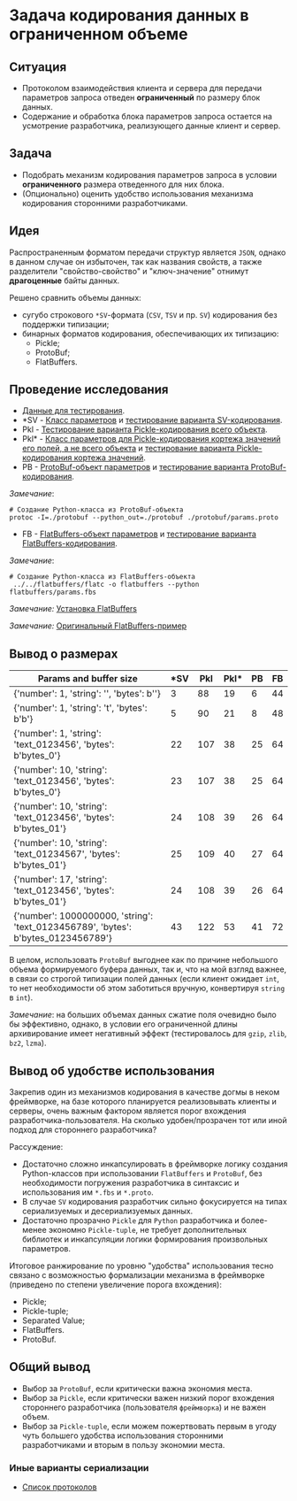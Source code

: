# Задача кодирования данных в ограниченном объеме

## Ситуация

* Протоколом взаимодействия клиента и сервера для передачи параметров запроса отведен __ограниченный__ по размеру блок данных.
* Cодержание и обработка блока параметров запроса остается на усмотрение разработчика, реализующего данные клиент и сервер.

## Задача

* Подобрать механизм кодирования параметров запроса в условии __ограниченного__ размера отведенного для них блока.
* (Опционально) оценить удобство использования механизма кодирования сторонними разработчиками.

## Идея

Распространенным форматом передачи структур является `JSON`, однако в данном случае он избыточен, так как названия свойств, а также разделители "свойство-свойство" и "ключ-значение" отнимут __драгоценные__ байты данных.

Решено сравнить объемы данных:

* сугубо строкового `*SV`-формата (`CSV`, `TSV` и пр. `SV`) кодирования без поддержки типизации;
* бинарных форматов кодирования, обеспечивающих их типизацию:
  * Pickle;
  * ProtoBuf;
  * FlatBuffers.

## Проведение исследования

* [Данные для тестирования](facets.py).
* *SV - [Класс параметров](sv/params.py) и [тестирование варианта SV-кодирования](sv/test.py).
* Pkl - [Тестирование варианта Pickle-кодирования всего объекта](pickle/test.py).
* Pkl* - [Класс параметров для Pickle-кодирования кортежа значений его полей, а не всего объекта](pickle_tuple/params.py) и [тестирование варианта Pickle-кодирования кортежа значений](pickle_tuple/test.py).
* PB - [ProtoBuf-объект параметров](protobuf/params.proto) и [тестирование варианта ProtoBuf-кодирования](protobuf/test.py).
  
_Замечание_:

```shell
# Создание Python-класса из ProtoBuf-объекта
protoc -I=./protobuf --python_out=./protobuf ./protobuf/params.proto
```

* FB - [FlatBuffers-объект параметров](flatbuffers/params.fbs) и [тестирование варианта FlatBuffers-кодирования](flatbuffers/test.py).

_Замечание_:

```shell
# Создание Python-класса из FlatBuffers-объекта
 ../../flatbuffers/flatc -o flatbuffers --python flatbuffers/params.fbs
```

_Замечание:_ [Установка FlatBuffers](https://stackoverflow.com/a/55394568/24858592)

_Замечание:_ [Оригинальный FlatBuffers-пример](https://flatbuffers.dev/flatbuffers_guide_tutorial.html)

## Вывод о размерах

| Params and buffer size                                                            | *SV | Pkl | Pkl* | PB  | FB  |
| --------------------------------------------------------------------------------- | --- | --- | ---- | --- | --- |
| {'number': 1, 'string': '', 'bytes': b''}                                         | 3   | 88  | 19   | 6   | 44  |
| {'number': 1, 'string': 't', 'bytes': b'b'}                                       | 5   | 90  | 21   | 8   | 48  |
| {'number': 1, 'string': 'text_0123456', 'bytes': b'bytes_0'}                      | 22  | 107 | 38   | 25  | 64  |
| {'number': 10, 'string': 'text_0123456', 'bytes': b'bytes_0'}                     | 23  | 107 | 38   | 25  | 64  |
| {'number': 10, 'string': 'text_0123456', 'bytes': b'bytes_01'}                    | 24  | 108 | 39   | 26  | 64  |
| {'number': 10, 'string': 'text_01234567', 'bytes': b'bytes_01'}                   | 25  | 109 | 40   | 27  | 64  |
| {'number': 17, 'string': 'text_0123456', 'bytes': b'bytes_01'}                    | 24  | 108 | 39   | 26  | 64  |
| {'number': 1000000000, 'string': 'text_0123456789', 'bytes': b'bytes_0123456789'} | 43  | 122 | 53   | 41  | 72  |

В целом, использовать `ProtoBuf` выгоднее как по причине небольшого объема формируемого буфера данных, так и, что на мой взгляд важнее, в связи со строгой типизации полей данных (если клиент ожидает `int`, то нет необходимости об этом заботиться вручную, конвертируя `string` в `int`).

_Замечание_: на больших объемах данных сжатие поля очевидно было бы эффективно, однако, в условии его ограниченной длины архивирование имеет негативный эффект (тестировалось для `gzip`, `zlib`, `bz2`, `lzma`).

## Вывод об удобстве использования

Закрепив один из механизмов кодирования в качестве догмы в неком фреймворке, на базе которого планируется реализовывать клиенты и серверы, очень важным фактором является порог вхождения разработчика-пользователя. На сколько удобен/прозрачен тот или иной подход для стороннего разработчика?

Рассуждение:

* Достаточно сложно инкапсулировать в фреймворке логику создания Python-классов при использовании `FlatBuffers` и `ProtoBuf`, без необходимости погружения разработчика в синтаксис и использования им `*.fbs` и `*.proto`.
* В случае `SV` кодирования разработчик сильно фокусируется на типах сериализуемых и десериализуемых данных.
* Достаточно прозрачно `Pickle` для `Python` разработчика и более-менее экономно `Pickle-tuple`, не требует дополнительных библиотек и инкапсуляции логики формирования произвольных параметров.

Итоговое ранжирование по уровню "удобства" использования тесно связано с возможностью формализации механизма в фреймворке (приведено по степени увеличение порога вхождения):

* Pickle;
* Pickle-tuple;
* Separated Value;
* FlatBuffers.
* ProtoBuf.

## Общий вывод

* Выбор за `ProtoBuf`, если критически важна экономия места.
* Выбор за `Pickle`, если критически важен низкий порог вхождения стороннего разработчика (пользователя `фреймворка`) и не важен объем.
* Выбор за `Pickle-tuple`, если можем пожертвовать первым в угоду чуть большего удобства использования сторонними разработчиками и вторым в пользу экономии места.

### Иные варианты сериализации

* [Список протоколов](https://en.wikipedia.org/wiki/Comparison_of_data-serialization_formats)
